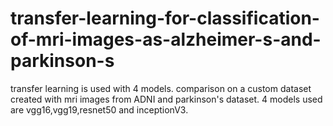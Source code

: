 # transfer-learning-for-classification-of-mri-images-as-alzheimer-s-and-parkinson-s

transfer learning is used with 4 models.
comparison on a custom dataset created with mri images from ADNI and parkinson's dataset.
4 models used are vgg16,vgg19,resnet50 and inceptionV3.
